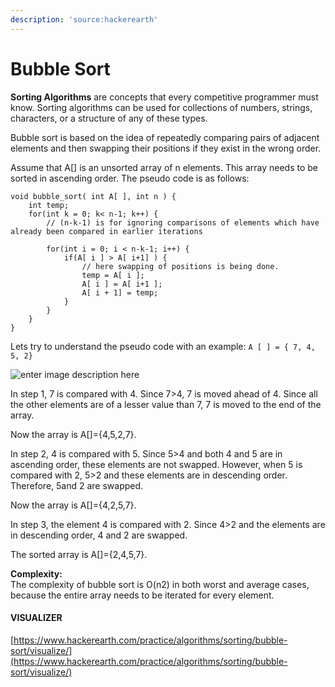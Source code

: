 ```yaml
---
description: 'source:hackerearth'
---
```


# Bubble Sort

**Sorting Algorithms** are concepts that every competitive programmer must know. Sorting algorithms can be used for collections of numbers, strings, characters, or a structure of any of these types.

Bubble sort is based on the idea of repeatedly comparing pairs of adjacent elements and then swapping their positions if they exist in the wrong order.

Assume that A\[\] is an unsorted array of n elements. This array needs to be sorted in ascending order. The pseudo code is as follows:

```text
void bubble_sort( int A[ ], int n ) {
    int temp;
    for(int k = 0; k< n-1; k++) {
        // (n-k-1) is for ignoring comparisons of elements which have already been compared in earlier iterations

        for(int i = 0; i < n-k-1; i++) {
            if(A[ i ] > A[ i+1] ) {
                // here swapping of positions is being done.
                temp = A[ i ];
                A[ i ] = A[ i+1 ];
                A[ i + 1] = temp;
            }
        }
    }
}
```

Lets try to understand the pseudo code with an example: `A [ ] = { 7, 4, 5, 2}`

![enter image description here](https://he-s3.s3.amazonaws.com/media/uploads/2682167.png)

In step 1, 7 is compared with 4. Since 7&gt;4, 7 is moved ahead of 4. Since all the other elements are of a lesser value than 7, 7 is moved to the end of the array.

Now the array is A\[\]={4,5,2,7}.

In step 2, 4 is compared with 5. Since 5&gt;4 and both 4 and 5 are in ascending order, these elements are not swapped. However, when 5 is compared with 2, 5&gt;2 and these elements are in descending order. Therefore, 5and 2 are swapped.

Now the array is A\[\]={4,2,5,7}.

In step 3, the element 4 is compared with 2. Since 4&gt;2 and the elements are in descending order, 4 and 2 are swapped.

The sorted array is A\[\]={2,4,5,7}.

**Complexity:**   
The complexity of bubble sort is O\(n2\) in both worst and average cases, because the entire array needs to be iterated for every element.

#### VISUALIZER

[https://www.hackerearth.com/practice/algorithms/sorting/bubble-sort/visualize/](https://www.hackerearth.com/practice/algorithms/sorting/bubble-sort/visualize/)

